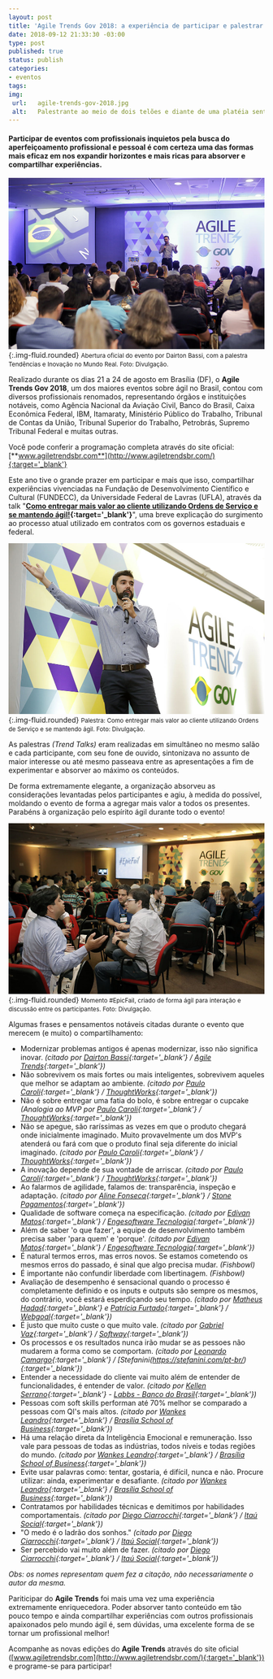 ```yaml
---
layout: post
title: 'Agile Trends Gov 2018: a experiência de participar e palestrar!'
date: 2018-09-12 21:33:30 -03:00
type: post
published: true
status: publish
categories:
- eventos
tags:
img:
 url:	agile-trends-gov-2018.jpg
 alt:	Palestrante ao meio de dois telões e diante de uma platéia sentada em suas cadeiras.
---
```


#### Participar de eventos com profissionais inquietos pela busca do aperfeiçoamento profissional e pessoal é com certeza uma das formas mais eficaz em nos expandir horizontes e mais ricas para absorver e compartilhar experiências.

![Dairton Bassi de frente à plateia fazendo a abertura oficial do evento Agile Trends Gov 2018](/assets/imgs/agile-trends-gov-2018/dairton-bassi-abertura-oficial.jpg){:.img-fluid.rounded}
<small>Abertura oficial do evento por Dairton Bassi, com a palestra Tendências e Inovação no Mundo Real. Foto: Divulgação.</small>

Realizado durante os dias 21 a 24 de agosto em Brasília (DF), o **Agile Trends Gov 2018**, um dos maiores eventos sobre ágil no Brasil, contou com diversos profissionais renomados, representando órgãos e instituições notáveis, como Agência Nacional da Aviação Civil, Banco do Brasil, Caixa Econômica Federal, IBM, Itamaraty, Ministério Público do Trabalho, Tribunal de Contas da União, Tribunal Superior do Trabalho, Petrobrás, Supremo Tribunal Federal e muitas outras.

Você pode conferir a programação completa através do site oficial: [**www.agiletrendsbr.com**](http://www.agiletrendsbr.com/){:target='_blank'}


Este ano tive o grande prazer em participar e mais que isso, compartilhar experiências vivenciadas na Fundação de Desenvolvimento Científico e Cultural (FUNDECC), da Universidade Federal de Lavras (UFLA), através da talk "**[Como entregar mais valor ao cliente utilizando Ordens de Serviço e se mantendo ágil!](https://drive.google.com/file/d/0B6Iw4V_2TOLpRV9kVWNKYTI0ZlFzYWRyVmdlb3lTSlEzSHFR/view?usp=sharing){:target='_blank'}**", uma breve explicação do surgimento ao processo atual utilizado em contratos com os governos estaduais e federal.

![Thiago Nascimento segurando o microfone, com as mãos erguidas, palestrando no Agile Trends Gov 2018](/assets/imgs/agile-trends-gov-2018/thiago-nascimento-palestrante.jpg){:.img-fluid.rounded}
<small>Palestra: Como entregar mais valor ao cliente utilizando Ordens de Serviço e se mantendo ágil.  Foto: Divulgação.</small>

As palestras *(Trend Talks)* eram realizadas em simultâneo no mesmo salão e cada participante, com seu fone de ouvido, sintonizava no assunto de maior interesse ou até mesmo passeava entre as apresentações a fim de experimentar e absorver ao máximo os conteúdos.

De forma extremamente elegante, a organização absorveu as considerações levantadas pelos participantes e agiu, à medida do possível, moldando o evento de forma a agregar mais valor a todos os presentes. Parabéns à organização pelo espírito ágil durante todo o evento!

![Vários participantes, em pequenos grupos, sentados em suas cadeiras discutindo entre si.](/assets/imgs/agile-trends-gov-2018/momento-epic-fail.jpg){:.img-fluid.rounded}
<small>Momento #EpicFail, criado de forma ágil para interação e discussão entre os participantes. Foto: Divulgação.</small>

Algumas frases e pensamentos notáveis citadas durante o evento que merecem (e muito) o compartilhamento:

* Modernizar problemas antigos é apenas modernizar, isso não significa inovar. *(citado por [Dairton Bassi](https://www.linkedin.com/in/dairtonbassi){:target='_blank'} / [Agile Trends](http://agiletrendsbr.com/){:target='_blank'})*
* Não sobrevivem os mais fortes ou mais inteligentes, sobrevivem aqueles que melhor se adaptam ao ambiente. *(citado por [Paulo Caroli](https://www.linkedin.com/in/paulocaroli/){:target='_blank'} / [ThoughtWorks](https://www.thoughtworks.com/){:target='_blank'})*
* Não é sobre entregar uma fatia do bolo, é sobre entregar o cupcake *(Analogia ao MVP por [Paulo Caroli](https://www.linkedin.com/in/paulocaroli/){:target='_blank'} / [ThoughtWorks](https://www.thoughtworks.com/){:target='_blank'})*
* Não se apegue, são raríssimas as vezes em que o produto chegará onde inicialmente imaginado. Muito provavelmente um dos MVP's atenderá ou fará com que o produto final seja diferente do inicial imaginado. *(citado por [Paulo Caroli](https://www.linkedin.com/in/paulocaroli/){:target='_blank'} / [ThoughtWorks](https://www.thoughtworks.com/){:target='_blank'})*
* A inovação depende de sua vontade de arriscar. *(citado por [Paulo Caroli](https://www.linkedin.com/in/paulocaroli/){:target='_blank'} / [ThoughtWorks](https://www.thoughtworks.com/){:target='_blank'})*
* Ao falarmos de agilidade, falamos de: transparência, inspeção e adaptação. *(citado por [Aline Fonseca](https://www.linkedin.com/in/alinefonseca){:target='_blank'} / [Stone Pagamentos](https://www.stone.com.br/){:target='_blank'})*
* Qualidade de software começa na especificação. *(citado por [Edivan Matos](https://www.linkedin.com/in/edivanmatos/){:target='_blank'} / [Engesoftware Tecnologia](http://engesoftware.com.br/){:target='_blank'})*
* Além de saber 'o que fazer', a equipe de desenvolvimento também precisa saber 'para quem' e 'porque'. *(citado por [Edivan Matos](https://www.linkedin.com/in/edivanmatos/){:target='_blank'} / [Engesoftware Tecnologia](http://engesoftware.com.br/){:target='_blank'})*
* É natural termos erros, mas erros novos. Se estamos cometendo os mesmos erros do passado, é sinal que algo precisa mudar. *(Fishbowl)*
* É importante não confundir liberdade com libertinagem. *(Fishbowl)*
* Avaliação de desempenho é sensacional quando o processo é completamente definido e os inputs e outputs são sempre os mesmos, do contrário, você estará esperdiçando seu tempo. *(citado por [Matheus Hadad](https://www.linkedin.com/in/matheushaddad/){:target='_blank'} e [Patrícia Furtado](https://www.linkedin.com/in/patricia-furtado-94281277/){:target='_blank'} / [Webgoal](http://www.webgoal.com.br/){:target='_blank'})*
* É justo que muito custe o que muito vale. *(citado por [Gabriel Vaz](https://www.linkedin.com/in/vaz-pmp/){:target='_blank'} / [Softway](http://www.softway.com.sa/){:target='_blank'})*
* Os processos e os resultados nunca irão mudar se as pessoes não mudarem a forma como se comportam. *(citado por [Leonardo Camargo](https://www.linkedin.com/in/leonardo-camargo71/){:target='_blank'} / [Stefanini(https://stefanini.com/pt-br/){:target='_blank'})*
* Entender a necessidade do cliente vai muito além de entender de funcionalidades, é entender de valor. *(citado por [Kellen Serrano](https://www.linkedin.com/in/kellenserrano/){:target='_blank'} - [Labbs - Banco do Brasil](https://www.labbs.com.br/){:target='_blank'})*
* Pessoas com soft skills performan até 70% melhor se comparado a pessoas com QI's mais altos. *(citado por [Wankes Leandro](https://www.linkedin.com/in/wankesleandro/){:target='_blank'} / [Brasília School of Business](https://www.brasiliaschoolofbusiness.com/){:target='_blank'})*
* Há uma relação direta da Inteligência Emocional e remuneração. Isso vale para pessoas de todas as indústrias, todos níveis e todas regiões do mundo. *(citado por [Wankes Leandro](https://www.linkedin.com/in/wankesleandro/){:target='_blank'} / [Brasília School of Business](https://www.brasiliaschoolofbusiness.com/){:target='_blank'})*
* Evite usar palavras como: tentar, gostaria, é difícil, nunca e não. Procure utilizar: ainda, experimentar e desafiante. *(citado por [Wankes Leandro](https://www.linkedin.com/in/wankesleandro/){:target='_blank'} / [Brasília School of Business](https://www.brasiliaschoolofbusiness.com/){:target='_blank'})*
* Contratamos por habilidades técnicas e demitimos por habilidades comportamentais. *(citado por [Diego Ciarrocchi](https://www.linkedin.com/in/diegocia/){:target='_blank'} / [Itaú Social](https://www.itausocial.org.br){:target='_blank'})*
* "O medo é o ladrão dos sonhos." *(citado por [Diego Ciarrocchi](https://www.linkedin.com/in/diegocia/){:target='_blank'} / [Itaú Social](https://www.itausocial.org.br){:target='_blank'})*
* Ser percebido vai muito além de fazer. *(citado por [Diego Ciarrocchi](https://www.linkedin.com/in/diegocia/){:target='_blank'} / [Itaú Social](https://www.itausocial.org.br){:target='_blank'})*

*Obs: os nomes representam quem fez a citação, não necessariamente o autor da mesma.*

Pariticipar do **Agile Trends** foi mais uma vez uma experiência extremamente enriquecedora. Poder absorver tanto conteúdo em tão pouco tempo e ainda compartilhar experiências com outros profissionais apaixonados pelo mundo ágil é, sem dúvidas, uma excelente forma de se tornar um profissional melhor!

Acompanhe as novas edições do **Agile Trends** através do site oficial ([www.agiletrendsbr.com](http://www.agiletrendsbr.com/){:target='_blank'}) e programe-se para participar!